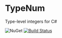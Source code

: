 # TypeNum
Type-level integers for C#

![NuGet](https://img.shields.io/nuget/v/TypeNum.svg) [![Build Status](https://losttech.visualstudio.com/TypeNum/_apis/build/status/losttech.TypeNum?branchName=master)](https://losttech.visualstudio.com/TypeNum/_build/latest?definitionId=29&branchName=master)
